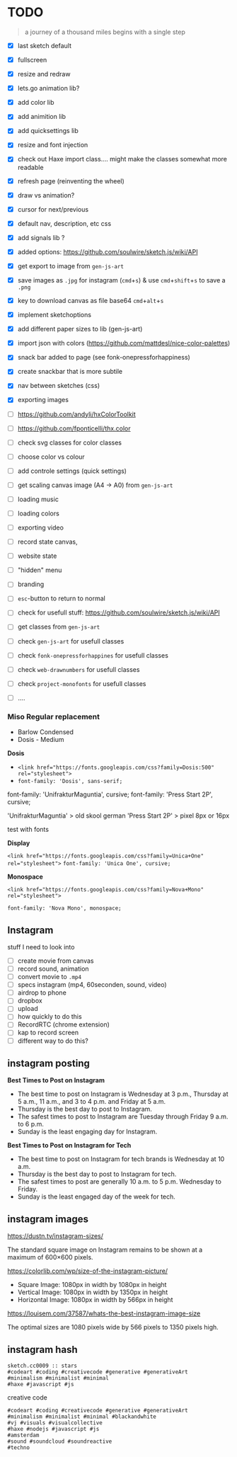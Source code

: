 # TODO

> a journey of a thousand miles begins with a single step

- [x] last sketch default
- [x] fullscreen
- [x] resize and redraw
- [x] lets.go animation lib?
- [x] add color lib
- [x] add animition lib
- [x] add quicksettings lib
- [x] resize and font injection
- [x] check out Haxe import class.... might make the classes somewhat more readable
- [x] refresh page (reinventing the wheel)
- [x] draw vs animation?
- [x] cursor for next/previous
- [x] default nav, description, etc css
- [x] add signals lib ?
- [x] added options: https://github.com/soulwire/sketch.js/wiki/API
- [x] get export to image from `gen-js-art`
- [x] save images as `.jpg` for instagram (`cmd`+`s`) & use `cmd`+`shift`+`s` to save a `.png`
- [x] key to download canvas as file base64 `cmd`+`alt`+`s`
- [x] implement sketchoptions
- [x] add different paper sizes to lib (gen-js-art)
- [x] import json with colors (https://github.com/mattdesl/nice-color-palettes)
- [x] snack bar added to page (see fonk-onepressforhappiness)
- [x] create snackbar that is more subtile
- [x] nav between sketches (css)
- [x] exporting images
- [ ] https://github.com/andyli/hxColorToolkit
- [ ] https://github.com/fponticelli/thx.color
- [ ] check svg classes for color classes
- [ ] choose color vs colour
- [ ] add controle settings (quick settings)
- [ ] get scaling canvas image (A4 -> A0)  from `gen-js-art`
- [ ] loading music
- [ ] loading colors
- [ ] exporting video
- [ ] record state canvas,
- [ ] website state
- [ ] "hidden" menu
- [ ] branding
- [ ] `esc`-button to return to normal
- [ ] check for usefull stuff: https://github.com/soulwire/sketch.js/wiki/API
- [ ] get classes from `gen-js-art`
- [ ] check `gen-js-art` for usefull classes
- [ ] check `fonk-onepressforhappines` for usefull classes
- [ ] check `web-drawnumbers` for usefull classes
- [ ] check `project-monofonts` for usefull classes
- [ ] ....



### Miso Regular  replacement


- Barlow Condensed
- Dosis - Medium

**Dosis**

- `<link href="https://fonts.googleapis.com/css?family=Dosis:500" rel="stylesheet">`
- `font-family: 'Dosis', sans-serif;`



<link href="https://fonts.googleapis.com/css?family=Press+Start+2P|UnifrakturMaguntia" rel="stylesheet">


font-family: 'UnifrakturMaguntia', cursive;
font-family: 'Press Start 2P', cursive;

'UnifrakturMaguntia' > old skool german
'Press Start 2P' > pixel 8px or 16px





test with fonts

**Display**

`<link href="https://fonts.googleapis.com/css?family=Unica+One" rel="stylesheet">`
`font-family: 'Unica One', cursive;`

**Monospace**

`<link href="https://fonts.googleapis.com/css?family=Nova+Mono" rel="stylesheet">`

`font-family: 'Nova Mono', monospace;`



## Instagram

stuff I need to look into

- [ ] create movie from canvas
- [ ] record sound, animation
- [ ] convert movie to `.mp4`
- [ ] specs instagram (mp4, 60seconden, sound, video)
- [ ] airdrop to phone
- [ ] dropbox
- [ ] upload
- [ ] how quickly to do this
- [ ] RecordRTC (chrome extension)
- [ ] kap to record screen
- [ ] different way to do this?

## instagram posting

**Best Times to Post on Instagram**

- The best time to post on Instagram is Wednesday at 3 p.m., Thursday at 5 a.m., 11 a.m., and 3 to 4 p.m. and Friday at 5 a.m.
- Thursday is the best day to post to Instagram.
- The safest times to post to Instagram are Tuesday through Friday 9 a.m. to 6 p.m.
- Sunday is the least engaging day for Instagram.

**Best Times to Post on Instagram for Tech**

- The best time to post on Instagram for tech brands is Wednesday at 10 a.m.
- Thursday is the best day to post to Instagram for tech.
- The safest times to post are generally 10 a.m. to 5 p.m. Wednesday to Friday.
- Sunday is the least engaged day of the week for tech.


## instagram images

https://dustn.tv/instagram-sizes/

The standard square image on Instagram remains to be shown at a maximum of 600×600 pixels.

https://colorlib.com/wp/size-of-the-instagram-picture/

- Square Image: 1080px in width by 1080px in height
- Vertical Image:  1080px in width by 1350px in height
- Horizontal Image: 1080px in width by 566px in height


https://louisem.com/37587/whats-the-best-instagram-image-size

The optimal sizes are 1080 pixels wide by 566 pixels to 1350 pixels high.




## instagram hash

```
sketch.cc0009 :: stars
#codeart #coding #creativecode #generative #generativeArt
#minimalism #minimalist #minimal
#haxe #javascript #js
```


creative code
```
#codeart #coding #creativecode #generative #generativeArt
#minimalism #minimalist #minimal #blackandwhite
#vj #visuals #visualcollective
#haxe #nodejs #javascript #js
#amsterdam
#sound #soundcloud #soundreactive
#techno
```

